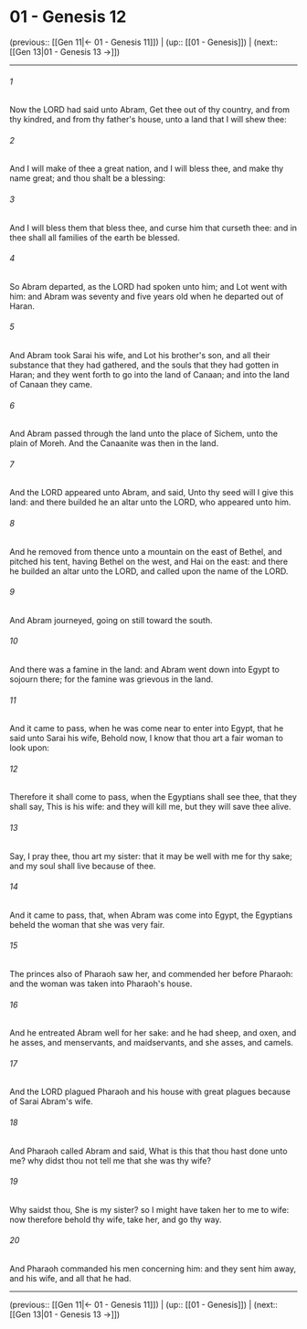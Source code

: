 # 01 - Genesis 12

(previous:: [[Gen 11|← 01 - Genesis 11]]) | (up:: [[01 - Genesis]]) | (next:: [[Gen 13|01 - Genesis 13 →]])

***


###### 1 
Now the LORD had said unto Abram, Get thee out of thy country, and from thy kindred, and from thy father's house, unto a land that I will shew thee: 

###### 2 
And I will make of thee a great nation, and I will bless thee, and make thy name great; and thou shalt be a blessing: 

###### 3 
And I will bless them that bless thee, and curse him that curseth thee: and in thee shall all families of the earth be blessed. 

###### 4 
So Abram departed, as the LORD had spoken unto him; and Lot went with him: and Abram was seventy and five years old when he departed out of Haran. 

###### 5 
And Abram took Sarai his wife, and Lot his brother's son, and all their substance that they had gathered, and the souls that they had gotten in Haran; and they went forth to go into the land of Canaan; and into the land of Canaan they came. 

###### 6 
And Abram passed through the land unto the place of Sichem, unto the plain of Moreh. And the Canaanite was then in the land. 

###### 7 
And the LORD appeared unto Abram, and said, Unto thy seed will I give this land: and there builded he an altar unto the LORD, who appeared unto him. 

###### 8 
And he removed from thence unto a mountain on the east of Bethel, and pitched his tent, having Bethel on the west, and Hai on the east: and there he builded an altar unto the LORD, and called upon the name of the LORD. 

###### 9 
And Abram journeyed, going on still toward the south. 

###### 10 
And there was a famine in the land: and Abram went down into Egypt to sojourn there; for the famine was grievous in the land. 

###### 11 
And it came to pass, when he was come near to enter into Egypt, that he said unto Sarai his wife, Behold now, I know that thou art a fair woman to look upon: 

###### 12 
Therefore it shall come to pass, when the Egyptians shall see thee, that they shall say, This is his wife: and they will kill me, but they will save thee alive. 

###### 13 
Say, I pray thee, thou art my sister: that it may be well with me for thy sake; and my soul shall live because of thee. 

###### 14 
And it came to pass, that, when Abram was come into Egypt, the Egyptians beheld the woman that she was very fair. 

###### 15 
The princes also of Pharaoh saw her, and commended her before Pharaoh: and the woman was taken into Pharaoh's house. 

###### 16 
And he entreated Abram well for her sake: and he had sheep, and oxen, and he asses, and menservants, and maidservants, and she asses, and camels. 

###### 17 
And the LORD plagued Pharaoh and his house with great plagues because of Sarai Abram's wife. 

###### 18 
And Pharaoh called Abram and said, What is this that thou hast done unto me? why didst thou not tell me that she was thy wife? 

###### 19 
Why saidst thou, She is my sister? so I might have taken her to me to wife: now therefore behold thy wife, take her, and go thy way. 

###### 20 
And Pharaoh commanded his men concerning him: and they sent him away, and his wife, and all that he had.

***

(previous:: [[Gen 11|← 01 - Genesis 11]]) | (up:: [[01 - Genesis]]) | (next:: [[Gen 13|01 - Genesis 13 →]])
